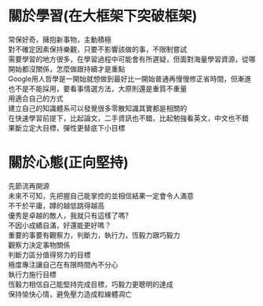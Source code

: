 # 關於學習(在大框架下突破框架)  
常保好奇，擁抱新事物，主動積極  
對不確定因素保持樂觀，只要不影響該做的事，不限制嘗試  
需要學習的地方很多，在學習過程中可能會有所遲疑，但面對海量學習資源，從哪開始都沒關係，怎麼做跟持續才是重點  
Google用人哲學是一開始就想做到最好比一開始普通再慢慢修正省時間，但漸進也不是不能採用，要看事情選方法，大原則還是重質不重量  
用適合自己的方式  
建立自己的知識體系可以發覺很多零散知識其實都是相關的  
在快速學習前提下，比起論文，二手資訊也不錯，比起勉強看英文，中文也不錯   
果斷立定大目標，彈性更替底下小目標   

# 關於心態(正向堅持)    
先節流再開源  
未來不可知，先把握自己能掌控的並相信結果一定會令人滿意    
不干於平庸，蹲的越低跳得越高  
優秀是卓越的敵人，我就只有這樣了嗎?  
不因小成績自滿，好還能更好嗎？  
重要的事要有觀察力，判斷力，執行力，恆毅力跟巧毅力  
觀察力決定事物關係  
判斷力區分值得努力的目標  
極度專注讓自己在有限時間內不分心  
執行力施行目標  
恆毅力相信自己能堅持完成目標，巧毅力更聰明的達成    
保持愉快心情，避免壓力造成粒線體凋亡    
